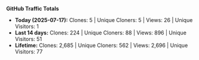 
**GitHub Traffic Totals**

- **Today (2025-07-17):** Clones: 5 | Unique Cloners: 5 | Views: 26 | Unique Visitors: 1
- **Last 14 days:** Clones: 224 | Unique Cloners: 88 | Views: 896 | Unique Visitors: 51
- **Lifetime:** Clones: 2,685 | Unique Cloners: 562 | Views: 2,696 | Unique Visitors: 77
